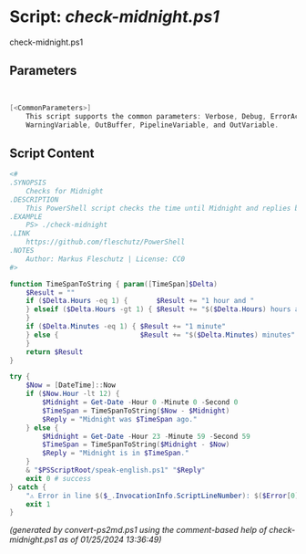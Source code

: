 Script: *check-midnight.ps1*
========================

check-midnight.ps1 


Parameters
----------
```powershell


[<CommonParameters>]
    This script supports the common parameters: Verbose, Debug, ErrorAction, ErrorVariable, WarningAction, 
    WarningVariable, OutBuffer, PipelineVariable, and OutVariable.
```

Script Content
--------------
```powershell
<#
.SYNOPSIS
	Checks for Midnight
.DESCRIPTION
	This PowerShell script checks the time until Midnight and replies by text-to-speech (TTS).
.EXAMPLE
	PS> ./check-midnight
.LINK
	https://github.com/fleschutz/PowerShell
.NOTES
	Author: Markus Fleschutz | License: CC0
#>

function TimeSpanToString { param([TimeSpan]$Delta)
	$Result = ""
	if ($Delta.Hours -eq 1) {       $Result += "1 hour and "
	} elseif ($Delta.Hours -gt 1) { $Result += "$($Delta.Hours) hours and "
	}
	if ($Delta.Minutes -eq 1) { $Result += "1 minute"
	} else {                    $Result += "$($Delta.Minutes) minutes"
	}
	return $Result
}

try {
	$Now = [DateTime]::Now
	if ($Now.Hour -lt 12) {
		$Midnight = Get-Date -Hour 0 -Minute 0 -Second 0
		$TimeSpan = TimeSpanToString($Now - $Midnight)
		$Reply = "Midnight was $TimeSpan ago."
	} else {
		$Midnight = Get-Date -Hour 23 -Minute 59 -Second 59
		$TimeSpan = TimeSpanToString($Midnight - $Now)
		$Reply = "Midnight is in $TimeSpan."
	}
	& "$PSScriptRoot/speak-english.ps1" "$Reply"
	exit 0 # success
} catch {
	"⚠️ Error in line $($_.InvocationInfo.ScriptLineNumber): $($Error[0])"
	exit 1
}
```

*(generated by convert-ps2md.ps1 using the comment-based help of check-midnight.ps1 as of 01/25/2024 13:36:49)*
